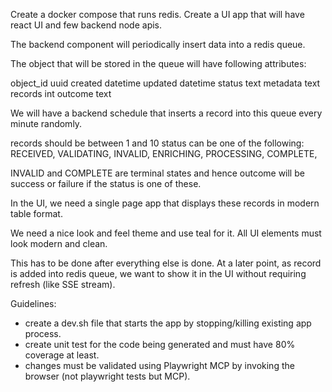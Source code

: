 Create a docker compose that runs redis.
Create a UI app that will have react UI and few backend node apis.

The backend component will periodically insert data into a redis queue.

The object that will be stored in the queue will have following attributes:

object_id uuid
created datetime
updated datetime
status text
metadata text
records int
outcome text

We will have a backend schedule that inserts a record into this queue every minute randomly.

records should be between 1 and 10
status can be one of the following:
    RECEIVED,
    VALIDATING,
    INVALID,
    ENRICHING,
    PROCESSING,
    COMPLETE,
    
INVALID and COMPLETE are terminal states and hence outcome will be success or failure if the status is one of these.


In the UI, we need a single page app that displays these records in modern table format.

We need a nice look and feel theme and use teal for it. All UI elements must look modern and clean.


This has to be done after everything else is done.
At a later point, as record is added into redis queue, we want to show it in the UI without requiring refresh (like SSE stream).


Guidelines:
- create a dev.sh file that starts the app by stopping/killing existing app process.
- create unit test for the code being generated and must have 80% coverage at least.
- changes must be validated using Playwright MCP by invoking the browser (not playwright tests but MCP).
